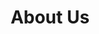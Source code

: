 ---
title: "About Us"
description: "Learn about our mission and values"
slug: "about"
blocks:
  - type: "StatsSection"
    content: "stats-global"
showInNav: true
navOrder: 2
---